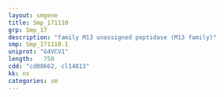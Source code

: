 ```yaml
---
layout: smgene
title: Smp_171110
grp: Smp_17
description: "family M13 unassigned peptidase (M13 family)"
smp: Smp_171110.1
uniprot: "G4VCV1"
length:   750
cdd: "cd08662, cl14813"
kk: ns
categories: sm
---
```

